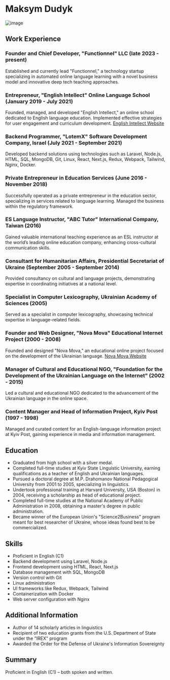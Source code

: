 # Maksym Dudyk

![image](https://github.com/Helpico/Helpico/assets/32806311/9dfc44d0-bcbe-43a1-8a73-9425f15224db)

## Work Experience

### Founder and Chief Developer, "Functionnel" LLC (late 2023 - present)
Established and currently lead "Functionnel," a technology startup specializing in automated online language learning with a novel business model and innovative deep tech teaching approaches.

### Entrepreneur, "English Intellect" Online Language School (January 2019 - July 2021)
Founded, managed, and developed "English Intellect," an online school dedicated to English language education. Implemented effective strategies for user engagement and curriculum development. [English Intellect Website](https://mova.tilda.ws)

### Backend Programmer, "LotemX" Software Development Company, Israel (July 2021 - September 2021)
Developed backend solutions using technologies such as Laravel, Node.js, HTML, SQL, MongoDB, Git, Linux, React, Next.js, Redux, Webpack, Tailwind, Nginx, Docker. 

### Private Entrepreneur in Education Services (June 2016 - November 2018)
Successfully operated as a private entrepreneur in the education sector, specializing in services related to language learning. Managed the business within the regulatory framework.

### ES Language Instructor, "ABC Tutor" International Company, Taiwan (2016)
Gained valuable international teaching experience as an ESL instructor at the world’s leading online education company, enhancing cross-cultural communication skills.

### Consultant for Humanitarian Affairs, Presidential Secretariat of Ukraine (September 2005 - September 2014)
Provided consultancy on cultural and language projects, demonstrating expertise in coordinating initiatives at a national level.

### Specialist in Computer Lexicography, Ukrainian Academy of Sciences (2005)
Served as a specialist in computer lexicography, showcasing technical expertise in language-related fields.

### Founder and Web Designer, "Nova Mova" Educational Internet Project (2000 - 2008)
Founded and designed "Nova Mova," an educational online project focused on the development of the Ukrainian language. [Nova Mova Website](https://languageintellect.com)

### Manager of Cultural and Educational NGO, "Foundation for the Development of the Ukrainian Language on the Internet" (2002 - 2015)
Led a cultural and educational NGO dedicated to the advancement of the Ukrainian language in the online space.

### Content Manager and Head of Information Project, Kyiv Post (1997 - 1998)
Managed and curated content for an English-language information project at Kyiv Post, gaining experience in media and information management.

## Education

- Graduated from high school with a silver medal.
- Completed full-time studies at Kyiv State Linguistic University, earning qualifications as a teacher of English and Ukrainian languages.
- Pursued a doctoral degree at M.P. Drahomanov National Pedagogical University from 2001 to 2005, specializing in linguistics.
- Undertook professional training at Harvard University, USA (Boston) in 2004, receiving a scholarship as head of educational project.
- Completed full-time studies at the National Academy of Public Administration in 2008, obtaining a master's degree in public administration.
- Became winner of the European Union's "Science2Business" program meant for best researcher of Ukraine, whose ideas found best to be commercialized.

## Skills

- Proficient in English (C1)
- Backend development using Laravel, Node.js
- Frontend development using HTML, React, Next.js
- Database management with SQL, MongoDB
- Version control with Git
- Linux administration
- UI frameworks like Redux, Webpack, Tailwind
- Containerization with Docker
- Web server configuration with Nginx

## Additional Information

- Author of 14 scholarly articles in linguistics
- Recipient of two education grants from the U.S. Department of State under the "IREX" program
- Awarded the Order for the Defense of Ukraine's Information Sovereignty

## Summary

Proficient in English (C1) – both spoken and written.
